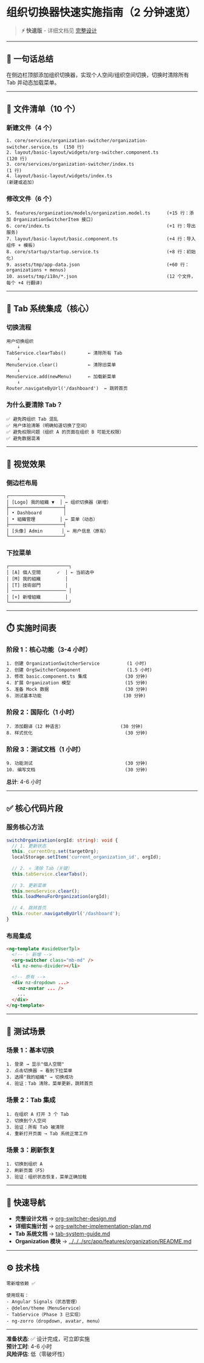 # 组织切换器快速实施指南（2 分钟速览）

> **⚡ 快速版** - 详细文档见 [完整设计](../../creative-phase/design-decisions/org-switcher-design.md)

---

## 🎯 一句话总结

在侧边栏顶部添加组织切换器，实现个人空间/组织空间切换，切换时清除所有 Tab 并动态加载菜单。

---

## 📁 文件清单（10 个）

### 新建文件（4 个）

```
1. core/services/organization-switcher/organization-switcher.service.ts  (150 行)
2. layout/basic-layout/widgets/org-switcher.component.ts                (120 行)
3. core/services/organization-switcher/index.ts                         (1 行)
4. layout/basic-layout/widgets/index.ts                                 (新建或追加)
```

### 修改文件（6 个）

```
5. features/organization/models/organization.model.ts      (+15 行：添加 OrganizationSwitcherItem 接口)
6. core/index.ts                                           (+1 行：导出服务)
7. layout/basic-layout/basic.component.ts                  (+4 行：导入组件 + 模板)
8. core/startup/startup.service.ts                         (+8 行：初始化)
9. assets/tmp/app-data.json                                (+60 行：organizations + menus)
10. assets/tmp/i18n/*.json                                 (12 个文件，每个 +4 行翻译)
```

---

## 🔄 Tab 系统集成（核心）

### 切换流程

```
用户切换组织
    ↓
TabService.clearTabs()        ← 清除所有 Tab
    ↓
MenuService.clear()           ← 清除旧菜单
    ↓
MenuService.add(newMenu)      ← 加载新菜单
    ↓
Router.navigateByUrl('/dashboard')  ← 跳转首页
```

### 为什么要清除 Tab？

```
✅ 避免跨组织 Tab 混乱
✅ 用户体验清晰（明确知道切换了空间）
✅ 避免权限问题（组织 A 的页面在组织 B 可能无权限）
✅ 避免数据混淆
```

---

## 🎨 视觉效果

### 侧边栏布局

```
┌────────────────────┐
│ [Logo] 我的組織 ▼  │ ← 组织切换器（新增）
├────────────────────┤
│ • Dashboard        │
│ • 組織管理         │ ← 菜单（动态）
├────────────────────┤
│ [头像] Admin       │ ← 用户信息（原有）
└────────────────────┘
```

### 下拉菜单

```
┌──────────────────────┐
│ [A] 個人空間      ✓  │ ← 当前选中
│ [M] 我的組織         │
│ [T] 技術部門         │
│ ──────────────────── │
│ [+] 新增組織         │
└──────────────────────┘
```

---

## ⏱️ 实施时间表

### 阶段 1：核心功能（3-4 小时）

```
1. 创建 OrganizationSwitcherService          (1 小时)
2. 创建 OrgSwitcherComponent                 (1.5 小时)
3. 修改 basic.component.ts 集成              (30 分钟)
4. 扩展 Organization 模型                    (15 分钟)
5. 准备 Mock 数据                            (30 分钟)
6. 测试基本功能                              (30 分钟)
```

### 阶段 2：国际化（1 小时）

```
7. 添加翻译（12 种语言）                     (30 分钟)
8. 样式优化                                  (30 分钟)
```

### 阶段 3：测试文档（1 小时）

```
9. 功能测试                                  (30 分钟)
10. 编写文档                                 (30 分钟)
```

**总计**: 4-6 小时

---

## ✅ 核心代码片段

### 服务核心方法

```typescript
switchOrganization(orgId: string): void {
  // 1. 更新状态
  this._currentOrg.set(targetOrg);
  localStorage.setItem('current_organization_id', orgId);
  
  // 2. ⭐ 清除 Tab（关键）
  this.tabService.clearTabs();
  
  // 3. 更新菜单
  this.menuService.clear();
  this.loadMenuForOrganization(orgId);
  
  // 4. 跳转首页
  this.router.navigateByUrl('/dashboard');
}
```

### 布局集成

```html
<ng-template #asideUserTpl>
  <!-- ✨ 新增 -->
  <org-switcher class="mb-md" />
  <li nz-menu-divider></li>
  
  <!-- 原有 -->
  <div nz-dropdown ...>
    <nz-avatar ... />
    ...
  </div>
</ng-template>
```

---

## 🎯 测试场景

### 场景 1：基本切换

```
1. 登录 → 显示"個人空間"
2. 点击切换器 → 看到下拉菜单
3. 选择"我的組織" → 切换成功
4. 验证：Tab 清除，菜单更新，跳转首页
```

### 场景 2：Tab 集成

```
1. 在组织 A 打开 3 个 Tab
2. 切换到个人空间
3. 验证：所有 Tab 被清除
4. 重新打开页面 → Tab 系统正常工作
```

### 场景 3：刷新恢复

```
1. 切换到组织 A
2. 刷新页面（F5）
3. 验证：组织状态恢复，菜单正确加载
```

---

## 🔗 快速导航

- **完整设计文档** → [org-switcher-design.md](../../creative-phase/design-decisions/org-switcher-design.md)
- **详细实施计划** → [org-switcher-implementation-plan.md](./org-switcher-implementation-plan.md)
- **Tab 系统文档** → [tab-system-guide.md](./tab-system-guide.md)
- **Organization 模块** → [../../../src/app/features/organization/README.md](../../../src/app/features/organization/README.md)

---

## ⚙️ 技术栈

```
零新增依赖 ✅

使用现有：
- Angular Signals（状态管理）
- @delon/theme（MenuService）
- TabService（Phase 3 已实现）
- ng-zorro（dropdown, avatar, menu）
```

---

**准备状态**: ✅ 设计完成，可立即实施  
**预计工时**: 4-6 小时  
**风险评估**: 低（零破坏性）



